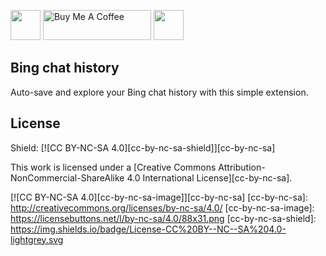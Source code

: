 <a href="https://chrome.google.com/webstore/detail/bing-chat-history/hjhpahdglfjddhhecnjlhckicdpcdhpg"><img src="https://user-images.githubusercontent.com/12115686/222017500-01039a12-de48-43ba-af50-f01d67047268.png" style="height: 48px !important"></a>
<a href="https://www.buymeacoffee.com/bennyfi" target="_blank"><img src="https://cdn.buymeacoffee.com/buttons/v2/default-yellow.png" alt="Buy Me A Coffee" style="height: 48px !important;width: 173px !important;" ></a> <a href="http://creativecommons.org/licenses/by-nc-sa/4.0/"><img src="https://licensebuttons.net/l/by-nc-sa/4.0/88x31.png" style="height: 48px !important"></a>

## Bing chat history
Auto-save and explore your Bing chat history with this simple extension.  



## License
Shield: [![CC BY-NC-SA 4.0][cc-by-nc-sa-shield]][cc-by-nc-sa]



This work is licensed under a
[Creative Commons Attribution-NonCommercial-ShareAlike 4.0 International License][cc-by-nc-sa].


[![CC BY-NC-SA 4.0][cc-by-nc-sa-image]][cc-by-nc-sa]
[cc-by-nc-sa]: http://creativecommons.org/licenses/by-nc-sa/4.0/
[cc-by-nc-sa-image]: https://licensebuttons.net/l/by-nc-sa/4.0/88x31.png
[cc-by-nc-sa-shield]: https://img.shields.io/badge/License-CC%20BY--NC--SA%204.0-lightgrey.svg

